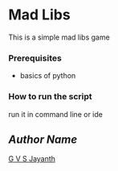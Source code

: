 # Mad Libs 
This is a simple mad libs game
### Prerequisites
* basics of python


### How to run the script
run it in command line or ide

## *Author Name*
[G V S Jayanth](https://github.com/Jayanth19524)
